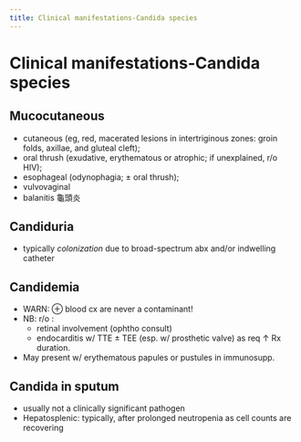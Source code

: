 ```yaml
---
title: Clinical manifestations-Candida species
---
```


# Clinical manifestations-Candida species

## Mucocutaneous

- cutaneous (eg, red, macerated lesions in intertriginous zones: groin folds, axillae, and gluteal cleft);
- oral thrush (exudative, erythematous or atrophic; if unexplained, r/o HIV);
- esophageal (odynophagia; ± oral thrush);
- vulvovaginal
- balanitis 龜頭炎

## Candiduria

- typically _colonization_ due to broad-spectrum abx and/or indwelling catheter

## Candidemia

- WARN: ⊕ blood cx are never a contaminant!
- NB: r/o :
  - retinal involvement (ophtho consult)
  - endocarditis w/ TTE ± TEE (esp. w/ prosthetic valve) as req ↑ Rx duration.
- May present w/ erythematous papules or pustules in immunosupp.

## Candida in sputum

- usually not a clinically significant pathogen
- Hepatosplenic: typically, after prolonged neutropenia as cell counts are recovering
